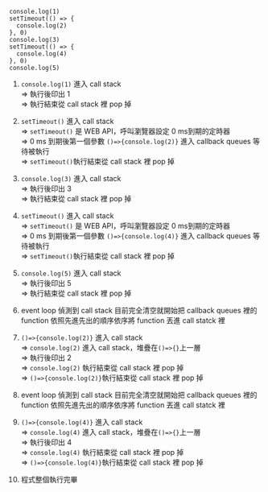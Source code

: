 ```
console.log(1)
setTimeout(() => {
  console.log(2)
}, 0)
console.log(3)
setTimeout(() => {
  console.log(4)
}, 0)
console.log(5)
```
1. `console.log(1)` 進入 call stack  
=> 執行後印出 1  
=> 執行結束從 call stack 裡 pop 掉

2. `setTimeout()` 進入 call stack  
=> `setTimeout()` 是 WEB API，呼叫瀏覽器設定 0 ms到期的定時器  
=> 0 ms 到期後第一個參數 `()=>{console.log(2)}` 進入 callback queues 等待被執行  
=> `setTimeout()`執行結束從 call stack 裡 pop 掉

3. `console.log(3)` 進入 call stack  
=> 執行後印出 3  
=> 執行結束從 call stack 裡 pop 掉

4. `setTimeout()` 進入 call stack  
=> `setTimeout()` 是 WEB API，呼叫瀏覽器設定 0 ms到期的定時器  
=> 0 ms 到期後第一個參數 `()=>{console.log(4)}` 進入 callback queues 等待被執行  
=> `setTimeout()`執行結束從 call stack 裡 pop 掉

5. `console.log(5)` 進入 call stack  
=> 執行後印出 5  
=> 執行結束從 call stack 裡 pop 掉

6. event loop 偵測到 call stack 目前完全清空就開始把 callback queues 裡的 function 依照先進先出的順序依序將 function 丟進 call statck 裡

7. `()=>{console.log(2)}` 進入 call stack  
=> `console.log(2)` 進入 call stack，堆疊在`()=>{}`上一層  
=> 執行後印出 2  
=> `console.log(2)` 執行結束從 call stack 裡 pop 掉  
=> `()=>{console.log(2)}`執行結束從 call stack 裡 pop 掉

8. event loop 偵測到 call stack 目前完全清空就開始把 callback queues 裡的 function 依照先進先出的順序依序將 function 丟進 call statck 裡

9. `()=>{console.log(4)}` 進入 call stack  
=> `console.log(4)` 進入 call stack，堆疊在`()=>{}`上一層  
=> 執行後印出 4  
=> `console.log(4)` 執行結束從 call stack 裡 pop 掉  
=> `()=>{console.log(4)}`執行結束從 call stack 裡 pop 掉

10. 程式整個執行完畢
